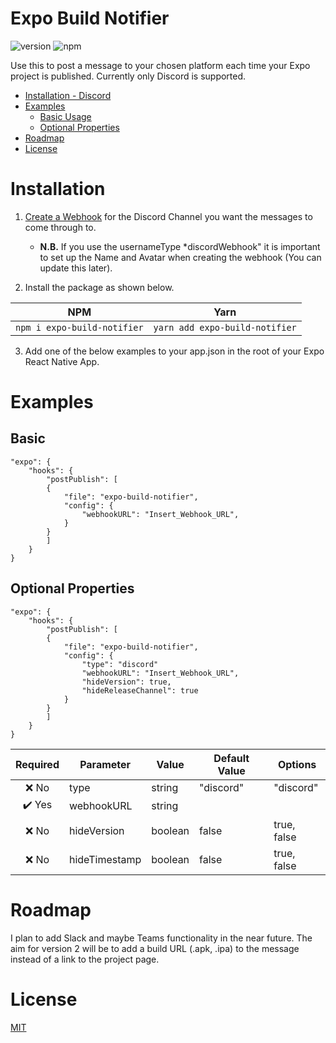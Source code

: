# Expo Build Notifier

![version](https://img.shields.io/npm/v/expo-build-notifier "Version")
![npm](https://img.shields.io/npm/dt/expo-build-notifier.svg "Total Downloads")

Use this to post a message to your chosen platform each time your Expo project is published. Currently only Discord is supported.

- [Installation - Discord](#installation)
- [Examples](#examples)
    - [Basic Usage](#basic)
    - [Optional Properties](#optional-properties)
- [Roadmap](#roadmap)
- [License](#license)



# Installation
1. [Create a Webhook](https://support.discord.com/hc/en-us/articles/228383668-Intro-to-Webhooks "Discords How-to-Guide for Webhooks") for the Discord Channel you want the messages to come through to.
    - **N.B.** If you use the usernameType *discordWebhook" it is important to set up the Name and Avatar when creating the webhook (You can update this later).

2. Install the package as shown below.

| NPM                               | Yarn                                 |
| --------------------------------- | ------------------------------------ |
| ```npm i expo-build-notifier``` | ```yarn add expo-build-notifier``` |

3. Add one of the below examples to your app.json in the root of your Expo React Native App.


# Examples

## Basic
```
"expo": {
    "hooks": {
        "postPublish": [
        {
            "file": "expo-build-notifier",
            "config": {
                "webhookURL": "Insert_Webhook_URL",
            }
        }
        ]
    }
}
```

## Optional Properties
```
"expo": {
    "hooks": {
        "postPublish": [
        {
            "file": "expo-build-notifier",
            "config": {
                "type": "discord"
                "webhookURL": "Insert_Webhook_URL",
                "hideVersion": true,
                "hideReleaseChannel": true
            }
        }
        ]
    }
}
```
| Required | Parameter     | Value   | Default Value | Options     |
| :------: | ------------- | ------- | ------------- | ----------- |
|   ❌ No   | type          | string  | "discord"     | "discord"   |
|  ✔️ Yes  | webhookURL    | string  |               |             |
|   ❌ No   | hideVersion   | boolean | false         | true, false |
|   ❌ No   | hideTimestamp | boolean | false         | true, false |



# Roadmap
I plan to add Slack and maybe Teams functionality in the near future. 
The aim for version 2 will be to add a build URL (.apk, .ipa) to the message instead of a link to the project page.



# License
[MIT](./LICENSE)